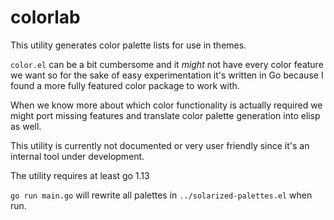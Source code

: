 # colorlab

This utility generates color palette lists for use in themes.

`color.el` can be a bit cumbersome and it *might* not have every color feature
we want so for the sake of easy experimentation it's written in Go because I
found a more fully featured color package to work with.

When we know more about which color functionality is actually required we might
port missing features and translate color palette generation into elisp as well.

This utility is currently not documented or very user friendly since it's an
internal tool under development.

The utility requires at least go 1.13

`go run main.go` will rewrite all palettes in `../solarized-palettes.el` when run.

